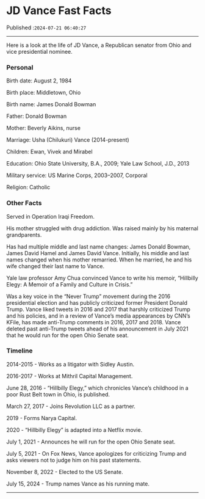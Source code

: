 # JD Vance Fast Facts

Published :`2024-07-21 06:40:27`

---

Here is a look at the life of JD Vance, a Republican senator from Ohio and vice presidential nominee.

### Personal

Birth date: August 2, 1984

Birth place: Middletown, Ohio

Birth name: James Donald Bowman

Father: Donald Bowman

Mother: Beverly Aikins, nurse

Marriage: Usha (Chilukuri) Vance (2014-present)

Children: Ewan, Vivek and Mirabel

Education: Ohio State University, B.A., 2009; Yale Law School, J.D., 2013

Military service: US Marine Corps, 2003–2007, Corporal

Religion: Catholic

### Other Facts

Served in Operation Iraqi Freedom.

His mother struggled with drug addiction. Was raised mainly by his maternal grandparents.

Has had multiple middle and last name changes: James Donald Bowman, James David Hamel and James David Vance. Initially, his middle and last names changed when his mother remarried. When he married, he and his wife changed their last name to Vance.

Yale law professor Amy Chua convinced Vance to write his memoir, “Hillbilly Elegy: A Memoir of a Family and Culture in Crisis.”

Was a key voice in the “Never Trump” movement during the 2016 presidential election and has publicly criticized former President Donald Trump. Vance liked tweets in 2016 and 2017 that harshly criticized Trump and his policies, and in a review of Vance’s media appearances by CNN’s KFile, has made anti-Trump comments in 2016, 2017 and 2018. Vance deleted past anti-Trump tweets ahead of his announcement in July 2021 that he would run for the open Ohio Senate seat.

### Timeline

2014-2015 - Works as a litigator with Sidley Austin.

2016-2017 - Works at Mithril Capital Management.

June 28, 2016 - “Hillbilly Elegy,” which chronicles Vance’s childhood in a poor Rust Belt town in Ohio, is published.

March 27, 2017 - Joins Revolution LLC as a partner.

2019 - Forms Narya Capital.

2020 - “Hillbilly Elegy” is adapted into a Netflix movie.

July 1, 2021 - Announces he will run for the open Ohio Senate seat.

July 5, 2021 - On Fox News, Vance apologizes for criticizing Trump and asks viewers not to judge him on his past statements.

November 8, 2022 - Elected to the US Senate.

July 15, 2024 - Trump names Vance as his running mate.

---

